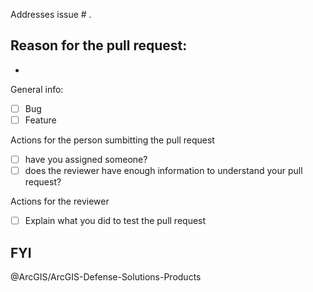 Addresses issue # .


Reason for the pull request: 
- 
- 
General info: 
- [ ] Bug
- [ ] Feature

Actions for the person sumbitting the pull request
- [ ] have you assigned someone?
- [ ] does the reviewer have enough information to understand your pull request?

Actions for the reviewer
- [ ] Explain what you did to test the pull request

## FYI
@ArcGIS/ArcGIS-Defense-Solutions-Products
